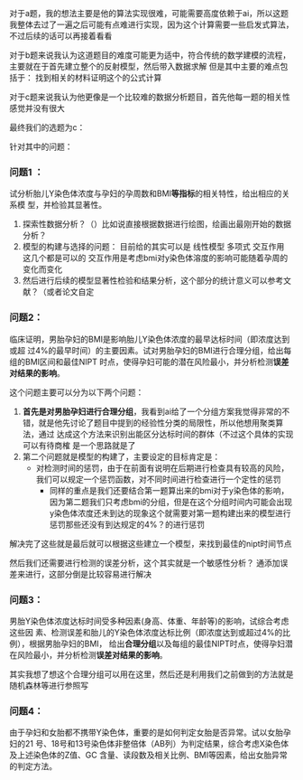 对于a题，我的想法主要是他的算法实现很难，可能需要高度依赖于ai，所以这题我整体去过了一遍之后可能有点难进行实现，因为这个计算需要一些启发式算法，不过后续的话可以再接着看看



对于b题来说我认为这道题目的难度可能更为适中，符合传统的数学建模的流程，主要就在于首先建立整个的反射模型，然后带入数据求解
但是其中主要的难点包括于：
找到相关的材料证明这个的公式计算





对于c题来说我认为他更像是一个比较难的数据分析题目，首先他每一题的相关性感觉并没有很大




最终我们的选题为c：


针对其中的问题：


### 问题1 ：
试分析胎儿Y染色体浓度与孕妇的孕周数和BMI**等指标**的相关特性，给出相应的关系模 型，并检验其显著性。

1. 探索性数据分析？（）比如说直接根据数据进行绘图，绘画出最刚开始的数据分析？
2. 模型的构建与选择的问题：
   目前给的其实可以是 线性模型 多项式 交互作用 这几个都是可以的
   交互作用是考虑bmi对y染色体溶度的影响可能随着孕周的变化而变化
3. 然后进行后续的模型显著性检验和结果分析，这个部分的统计意义可以参考文献？（或者论文自定


### 问题2：
临床证明，男胎孕妇的BMI是影响胎儿Y染色体浓度的最早达标时间（即浓度达到或超 过4%的最早时间）的主要因素。试对男胎孕妇的BMI进行合理分组，给出每组的BMI区间和最佳NIPT 时点，使得孕妇可能的潜在风险最小，并分析检测**误差对结果的影响**。

这个问题主要可以分为以下两个问题：
1. **首先是对男胎孕妇进行合理分组**，我看到ai给了一个分组方案我觉得非常的不错，就是他先讨论了题目中提到的经验性分类的局限性，所以他想用聚类算法，通过
   达成这个方法来识别出能区分达标时间的群体（不过这个具体的实现可以有待商榷
   是一个思路就是了
2. 第二个问题就是模型的构建了，主要设定的目标肯定是：
      - 对检测时间的惩罚，由于在前面有说明在后期进行检查具有较高的风险，我们可以规定一个惩罚函数，对不同时间进行检查进行一个定性的惩罚
      	- 同样的重点是我们还要结合第一题算出来的bmi对于y染色体的影响，因为第二题我们只考虑bmi的分组，但是在这个分组时间内可能会出现y染色体浓度还未到达的现象这个就需要对第一题构建出来的模型进行惩罚那些还没有到达规定的4%？的进行惩罚

解决完了这些就是最后就可以根据这些建立一个模型，来找到最佳的nipt时间节点

然后我们还需要进行检测的误差分析，这个其实就是一个敏感性分析？ 通添加误差来进行，这部分倒是比较容易进行解决

### 问题3：

男胎Y染色体浓度达标时间受多种因素(身高、体重、年龄等)的影响，试综合考虑这些因 素、检测误差和胎儿的Y染色体浓度达标比例（即浓度达到或超过4%的比例），根据男胎孕妇的BMI， 给出**合理分组**以及每组的最佳NIPT时点，使得孕妇潜在风险最小，并分析检测**误差对结果的影响**。 

其实我想了想这个合理分组可以用在这里，然后还是利用我们之前做到的方法就是随机森林等进行参照写



### 问题4：
由于孕妇和女胎都不携带Y染色体，重要的是如何判定女胎是否异常。试以女胎孕妇的21 号、18号和13号染色体非整倍体（AB列）为判定结果，综合考虑X染色体及上述染色体的Z值、GC 含量、读段数及相关比例、BMI等因素，给出女胎异常的判定方法。






